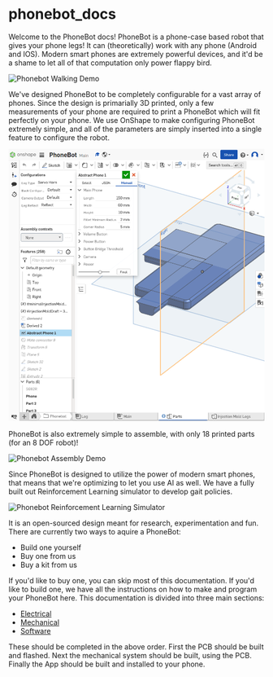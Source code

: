 # phonebot_docs

Welcome to the PhoneBot docs! PhoneBot is a phone-case based robot that gives your phone legs! It can (theoretically) work with any phone (Android and IOS).
Modern smart phones are extremely powerful devices, and it'd be a shame to let all of that computation only power flappy bird.

![Phonebot Walking Demo](figs/walking_demo.gif)

We've designed PhoneBot to be completely configurable for a vast array of phones. Since the design is primarially 3D printed, only a few measurements of your phone are required to print a PhoneBot which will fit perfectly on your phone. We use OnShape to make configuring PhoneBot extremely simple, and all of the parameters are simply inserted into a single feature to configure the robot.

![Phonebot Configuration Demo](mechanical/figs/manual_configure.png)

PhoneBot is also extremely simple to assemble, with only 18 printed parts (for an 8 DOF robot)!

![Phonebot Assembly Demo](figs/phonebot_assembly.gif)

Since PhoneBot is designed to utilize the power of modern smart phones, that means that we're optimizing to let you use AI as well. We have a fully built out Reinforcement Learning simulator to develop gait policies.

![Phonebot Reinforcement Learning Simulator](figs/rl_simulator.gif)

It is an open-sourced design meant for research, experimentation and fun. There are currently two ways to aquire a PhoneBot:

- Build one yourself
- Buy one from us
- Buy a kit from us

If you'd like to buy one, you can skip most of this documentation. If you'd like to build one, we have all the instructions on how to make and program your PhoneBot here. This documentation is divided into three main sections:

- [Electrical](electrical/getting_started.md)
- [Mechanical](mechanical/getting_started.md)
- [Software](software/getting_started.md)

These should be completed in the above order. First the PCB should be built and flashed. Next the mechanical system should be built, using the PCB. Finally the App should be built and installed to your phone.
